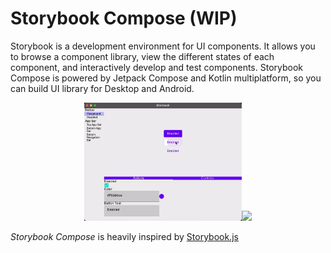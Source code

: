 # Storybook Compose (WIP)

Storybook is a development environment for UI components. It allows you to browse a component library, view the
different states of each component, and interactively develop and test components. Storybook Compose is powered by
Jetpack Compose and Kotlin multiplatform, so you can build UI library for Desktop and Android.

<center>
  <img src="media/demo_desktop.gif" width="50%" /><img src="media/demo_mobile.gif" width="20%" />
</center>

_Storybook Compose_ is heavily inspired by [Storybook.js](https://github.com/storybookjs/storybook)
